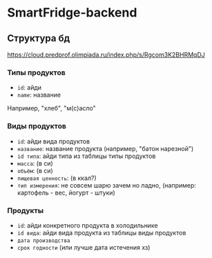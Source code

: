 # SmartFridge-backend

## Структура бд

https://cloud.predprof.olimpiada.ru/index.php/s/Rgcom3K2BHRMqDJ

### Типы продуктов
* `id`: айди
* `name`: название

Например, "хлеб", "м(c)асло"

### Виды продуктов
* `id`: айди вида продуктов
* `название`: название продукта (например, "батон нарезной")
* `id типа`: айди типа из таблицы типы продуктов
* `масса`: (в си)
* `объём`: (в си)
* `пищевая ценность`: (в ккал?)
* `тип измерения`: не совсем шарю зачем но ладно, (например: картофель - вес, йогурт - штуки)

### Продукты
* `id`: айди конкретного продукта в холодильнике
* `id вида`: айди вида продукта из таблицы виды продуктов
* `дата производства`
* `срок годности` (или лучше дата истечения хз)